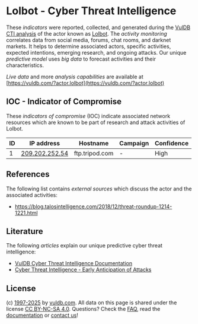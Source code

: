 # Lolbot - Cyber Threat Intelligence

These _indicators_ were reported, collected, and generated during the [VulDB CTI analysis](https://vuldb.com/?kb.cti) of the actor known as [Lolbot](https://vuldb.com/?actor.lolbot). The _activity monitoring_ correlates data from social media, forums, chat rooms, and darknet markets. It helps to determine associated actors, specific activities, expected intentions, emerging research, and ongoing attacks. Our unique _predictive model_ uses _big data_ to forecast activities and their characteristics.

_Live data_ and more _analysis capabilities_ are available at [https://vuldb.com/?actor.lolbot](https://vuldb.com/?actor.lolbot)

## IOC - Indicator of Compromise

These _indicators of compromise_ (IOC) indicate associated network resources which are known to be part of research and attack activities of Lolbot.

ID | IP address | Hostname | Campaign | Confidence
-- | ---------- | -------- | -------- | ----------
1 | [209.202.252.54](https://vuldb.com/?ip.209.202.252.54) | ftp.tripod.com | - | High

## References

The following list contains _external sources_ which discuss the actor and the associated activities:

* https://blog.talosintelligence.com/2018/12/threat-roundup-1214-1221.html

## Literature

The following _articles_ explain our unique predictive cyber threat intelligence:

* [VulDB Cyber Threat Intelligence Documentation](https://vuldb.com/?kb.cti)
* [Cyber Threat Intelligence - Early Anticipation of Attacks](https://www.scip.ch/en/?labs.20201022)

## License

(c) [1997-2025](https://vuldb.com/?kb.changelog) by [vuldb.com](https://vuldb.com/?kb.about). All data on this page is shared under the license [CC BY-NC-SA 4.0](https://creativecommons.org/licenses/by-nc-sa/4.0/). Questions? Check the [FAQ](https://vuldb.com/?kb.faq), read the [documentation](https://vuldb.com/?kb) or [contact us](https://vuldb.com/?contact)!
